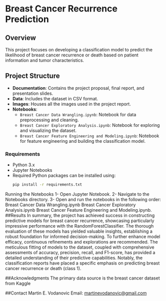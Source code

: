 # Breast Cancer Recurrence Prediction

## Overview
This project focuses on developing a classification model to predict the likelihood of breast cancer recurrence or death based on patient information and tumor characteristics.

## Project Structure

- **Documentation**: Contains the project proposal, final report, and presentation slides.
- **Data**: Includes the dataset in CSV format.
- **Images**: Houses all the images used in the project report.
- **Notebooks**:
  - `Breast Cancer Data Wrangling.ipynb`: Notebook for data preprocessing and cleaning.
  - `Breast Cancer Exploratory Analysis.ipynb`: Notebook for exploring and visualizing the dataset.
  - `Breast Cancer Feature Engineering and Modeling.ipynb`: Notebook for feature engineering and building the classification model.

### Requirements
- Python 3.x
- Jupyter Notebooks
- Required Python packages can be installed using:
  ```bash
  pip install -r requirements.txt

Running the Notebooks
1-	Open Jupyter Notebook.
2-	Navigate to the Notebooks directory.
3-	Open and run the notebooks in the following order:
Breast Cancer Data Wrangling.ipynb
Breast Cancer Exploratory Analysis.ipynb
Breast Cancer Feature Engineering and Modeling.ipynb.
##Results
In summary, the project has achieved success in constructing predictive models for breast cancer recurrence, showcasing particularly impressive performance with the RandomForestClassifier. The thorough evaluation of these models has yielded valuable insights, establishing a robust foundation for informed decision-making. To further enhance model efficacy, continuous refinements and explorations are recommended. The meticulous fitting of models to the dataset, coupled with comprehensive assessments of accuracy, precision, recall, and F1-score, has provided a detailed understanding of their predictive capabilities. Notably, the classification reports have placed a specific emphasis on predicting breast cancer recurrence or death (class 1).

##Acknowledgments
The primary data source is the breast cancer dataset from Kaggle

##Contact
Martin E. Vodanovic
Email: martinevodanovic@gmail.com

